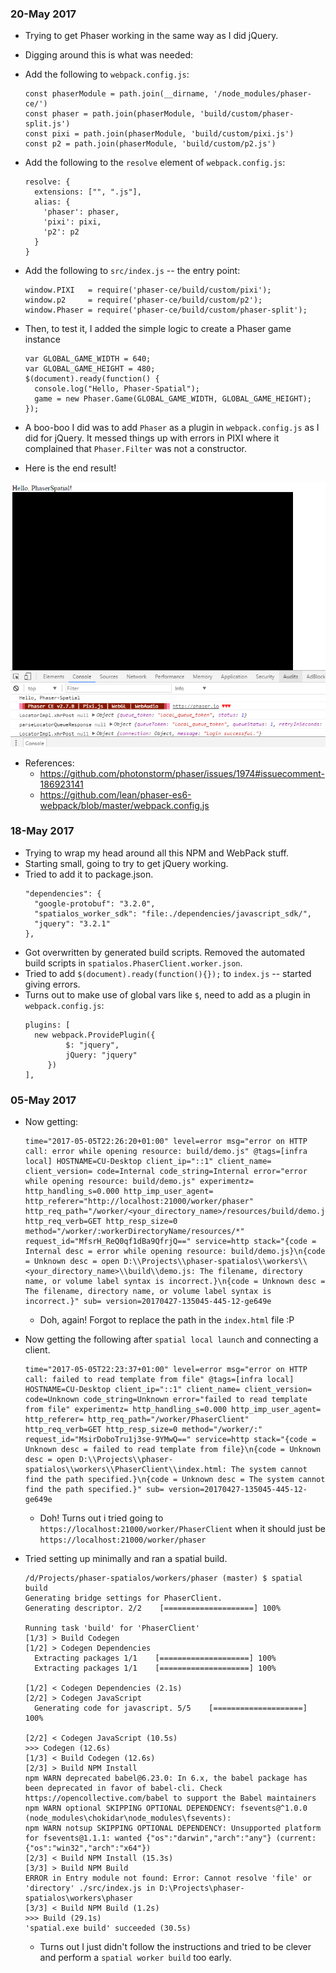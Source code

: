 ### 20-May 2017

- Trying to get Phaser working in the same way as I did jQuery.
- Digging around this is what was needed:
- Add the following to `webpack.config.js`:
  ```
  const phaserModule = path.join(__dirname, '/node_modules/phaser-ce/')
  const phaser = path.join(phaserModule, 'build/custom/phaser-split.js')
  const pixi = path.join(phaserModule, 'build/custom/pixi.js')
  const p2 = path.join(phaserModule, 'build/custom/p2.js')
  ```
- Add the following to the `resolve` element of `webpack.config.js`:
  ```
  resolve: {
    extensions: ["", ".js"],
    alias: {
      'phaser': phaser,
      'pixi': pixi,
      'p2': p2
    }
  }
  ```
- Add the following to `src/index.js` -- the entry point:
  ```
  window.PIXI   = require('phaser-ce/build/custom/pixi');
  window.p2     = require('phaser-ce/build/custom/p2');
  window.Phaser = require('phaser-ce/build/custom/phaser-split');
  ```
- Then, to test it, I added the simple logic to create a Phaser game instance
  ```
  var GLOBAL_GAME_WIDTH = 640;
  var GLOBAL_GAME_HEIGHT = 480;
  $(document).ready(function() {
    console.log("Hello, Phaser-Spatial");
    game = new Phaser.Game(GLOBAL_GAME_WIDTH, GLOBAL_GAME_HEIGHT);
  });
  ```
- A boo-boo I did was to add `Phaser` as a plugin in `webpack.config.js` as I did for jQuery. It messed things up with errors in PIXI where it complained that `Phaser.Filter` was not a constructor.

- Here is the end result!

![Phaser running for the first time](docs/img/first-time-phaser-loaded.png)

- References:
  * https://github.com/photonstorm/phaser/issues/1974#issuecomment-186923141
  * https://github.com/lean/phaser-es6-webpack/blob/master/webpack.config.js

### 18-May 2017

- Trying to wrap my head around all this NPM and WebPack stuff.
- Starting small, going to try to get jQuery working.
- Tried to add it to package.json.
  ```
  "dependencies": {
    "google-protobuf": "3.2.0",
    "spatialos_worker_sdk": "file:./dependencies/javascript_sdk/",
    "jquery": "3.2.1"
  },
  ```
- Got overwritten by generated build scripts. Removed the automated build scripts in `spatialos.PhaserClient.worker.json`.
- Tried to add `$(document).ready(function(){});` to `index.js` -- started giving errors.
- Turns out to make use of global vars like `$`, need to add as a plugin in `webpack.config.js`:
  ```
  plugins: [
    new webpack.ProvidePlugin({
           $: "jquery",
           jQuery: "jquery"
       })
  ],
  ```

### 05-May 2017

- Now getting:
  ```
  time="2017-05-05T22:26:20+01:00" level=error msg="error on HTTP call: error while opening resource: build/demo.js" @tags=[infra local] HOSTNAME=CU-Desktop client_ip="::1" client_name= client_version= code=Internal code_string=Internal error="error while opening resource: build/demo.js" experimentz= http_handling_s=0.000 http_imp_user_agent= http_referer="http://localhost:21000/worker/phaser" http_req_path="/worker/<your_directory_name>/resources/build/demo.js" http_req_verb=GET http_resp_size=0 method="/worker/:workerDirectoryName/resources/*" request_id="MfsrH_ReQ0qf1dBa9QfrjQ==" service=http stack="{code = Internal desc = error while opening resource: build/demo.js}\n{code = Unknown desc = open D:\\Projects\\phaser-spatialos\\workers\\<your_directory_name>\\build\\demo.js: The filename, directory name, or volume label syntax is incorrect.}\n{code = Unknown desc = The filename, directory name, or volume label syntax is incorrect.}" sub= version=20170427-135045-445-12-ge649e
  ```

  * Doh, again! Forgot to replace the path in the `index.html` file :P

- Now getting the following after `spatial local launch` and connecting a client.
  ```
  time="2017-05-05T22:23:37+01:00" level=error msg="error on HTTP call: failed to read template from file" @tags=[infra local] HOSTNAME=CU-Desktop client_ip="::1" client_name= client_version= code=Unknown code_string=Unknown error="failed to read template from file" experimentz= http_handling_s=0.000 http_imp_user_agent= http_referer= http_req_path="/worker/PhaserClient" http_req_verb=GET http_resp_size=0 method="/worker/:" request_id="MsirDoboTru1j3se-9YMwQ==" service=http stack="{code = Unknown desc = failed to read template from file}\n{code = Unknown desc = open D:\\Projects\\phaser-spatialos\\workers\\PhaserClient\\index.html: The system cannot find the path specified.}\n{code = Unknown desc = The system cannot find the path specified.}" sub= version=20170427-135045-445-12-ge649e
  ```
  * Doh! Turns out i tried going to `https://localhost:21000/worker/PhaserClient` when it should just be `https://localhost:21000/worker/phaser`

- Tried setting up minimally and ran a spatial build.
	```
	/d/Projects/phaser-spatialos/workers/phaser (master) $ spatial build
	Generating bridge settings for PhaserClient.
	Generating descriptor. 2/2    [====================] 100%

	Running task 'build' for 'PhaserClient'
	[1/3] > Build Codegen
	[1/2] > Codegen Dependencies
	  Extracting packages 1/1    [====================] 100%
	  Extracting packages 1/1    [====================] 100%

	[1/2] < Codegen Dependencies (2.1s)
	[2/2] > Codegen JavaScript
	  Generating code for javascript. 5/5    [====================] 100%

	[2/2] < Codegen JavaScript (10.5s)
	>>> Codegen (12.6s)
	[1/3] < Build Codegen (12.6s)
	[2/3] > Build NPM Install
	npm WARN deprecated babel@6.23.0: In 6.x, the babel package has been deprecated in favor of babel-cli. Check https://opencollective.com/babel to support the Babel maintainers
	npm WARN optional SKIPPING OPTIONAL DEPENDENCY: fsevents@^1.0.0 (node_modules\chokidar\node_modules\fsevents):
	npm WARN notsup SKIPPING OPTIONAL DEPENDENCY: Unsupported platform for fsevents@1.1.1: wanted {"os":"darwin","arch":"any"} (current: {"os":"win32","arch":"x64"})
	[2/3] < Build NPM Install (15.3s)
	[3/3] > Build NPM Build
	ERROR in Entry module not found: Error: Cannot resolve 'file' or 'directory' ./src/index.js in D:\Projects\phaser-spatialos\workers\phaser
	[3/3] < Build NPM Build (1.2s)
	>>> Build (29.1s)
	'spatial.exe build' succeeded (30.5s)
	```

	* Turns out I just didn't follow the instructions and tried to be clever and perform a `spatial worker build` too early.